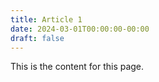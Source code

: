 ```yaml
---
title: Article 1
date: 2024-03-01T00:00:00-00:00
draft: false
---
```

This is the content for this page.